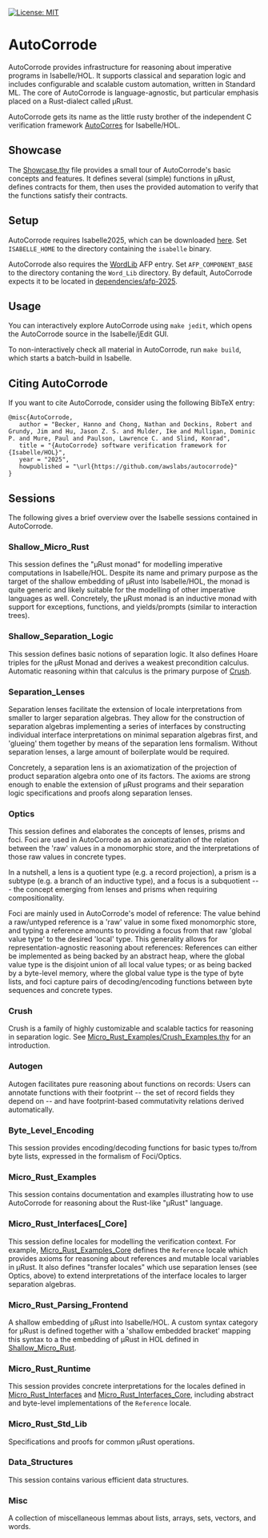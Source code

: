 [![License: MIT](https://img.shields.io/badge/License-MIT-yellow.svg)](https://opensource.org/licenses/MIT)

# AutoCorrode

AutoCorrode provides infrastructure for reasoning about imperative programs in Isabelle/HOL. It supports classical and separation logic and includes configurable and scalable custom automation, written in Standard ML. The core of AutoCorrode is language-agnostic, but particular emphasis placed on a Rust-dialect called µRust.

AutoCorrode gets its name as the little rusty brother of the independent C verification framework [AutoCorres](https://github.com/seL4/l4v/tree/master/tools/autocorres) for Isabelle/HOL.

## Showcase

The [Showcase.thy](Micro_Rust_Examples/Showcase.thy) file provides a small tour of AutoCorrode's basic concepts and features. It defines several (simple) functions in µRust, defines contracts for them, then uses the provided automation to verify that the functions satisfy their contracts.

## Setup

AutoCorrode requires Isabelle2025, which can be downloaded [here](https://isabelle.in.tum.de/website-Isabelle2025/). Set `ISABELLE_HOME` to the directory containing the `isabelle` binary.

AutoCorrode also requires the [WordLib](https://www.isa-afp.org/entries/Word_Lib.html) AFP entry. Set `AFP_COMPONENT_BASE` to the directory contaning the `Word_Lib` directory. By default, AutoCorrode expects it to be located in [dependencies/afp-2025](dependencies/afp-2025).

## Usage

You can interactively explore AutoCorrode using `make jedit`, which opens the AutoCorrode source in the Isabelle/jEdit GUI.

To non-interactively check all material in AutoCorrode, run `make build`, which starts a batch-build in Isabelle.

## Citing AutoCorrode

If you want to cite AutoCorrode, consider using the following BibTeX entry:

```
@misc{AutoCorrode,
   author = "Becker, Hanno and Chong, Nathan and Dockins, Robert and Grundy, Jim and Hu, Jason Z. S. and Mulder, Ike and Mulligan, Dominic P. and Mure, Paul and Paulson, Lawrence C. and Slind, Konrad",
   title = "{AutoCorrode} software verification framework for {Isabelle/HOL}",
   year = "2025",
   howpublished = "\url{https://github.com/awslabs/autocorrode}"
}
```

## Sessions

The following gives a brief overview over the Isabelle sessions contained in AutoCorrode.

### Shallow_Micro_Rust

This session defines the "µRust monad" for modelling imperative computations in Isabelle/HOL. Despite its name and primary purpose as the target of the shallow embedding of µRust into Isabelle/HOL, the monad is quite generic and likely suitable for the modelling of other imperative languages as well. Concretely, the µRust monad is an inductive monad with support for exceptions, functions, and yields/prompts (similar to interaction trees).

### Shallow_Separation_Logic

This session defines basic notions of separation logic. It also defines Hoare triples for the µRust Monad and derives a weakest precondition calculus. Automatic reasoning within that calculus is the primary purpose of [Crush](Crush).

### Separation_Lenses

Separation lenses facilitate the extension of locale interpretations from smaller to larger separation algebras. They allow for the construction of separation algebras implementing a series of interfaces by constructing individual interface interpretations on minimal separation algebras first, and 'glueing' them together by means of the separation lens formalism. Without separation lenses, a large amount of boilerplate would be required.

Concretely, a separation lens is an axiomatization of the projection of product separation algebra onto one of its factors. The axioms are strong enough to enable the extension of µRust programs and their separation logic specifications and proofs along separation lenses.

### Optics

This session defines and elaborates the concepts of lenses, prisms and foci. Foci are used in AutoCorrode as an axiomatization of the relation between the 'raw' values in a monomorphic store, and the interpretations of those raw values in concrete types.

In a nutshell, a lens is a quotient type (e.g. a record projection), a prism is a subtype (e.g. a branch of an inductive type), and a focus is a subquotient --- the concept emerging from lenses and prisms when requiring compositionality.

Foci are mainly used in AutoCorrode's model of reference: The value behind a raw/untyped reference is a 'raw' value in some fixed monomorphic store, and typing a reference amounts to providing a focus from that raw 'global value type' to the desired 'local' type. This generality allows for representation-agnostic reasoning about references: References can either be implemented as being backed by an abstract heap, where the global value type is the disjoint union of all local value types; or as being backed by a byte-level memory, where the global value type is the type of byte lists, and foci capture pairs of decoding/encoding functions between byte sequences and concrete types.

### Crush

Crush is a family of highly customizable and scalable tactics for reasoning in separation logic. See [Micro_Rust_Examples/Crush_Examples.thy](Micro_Rust_Examples/Crush_Examples.thy) for an introduction.

### Autogen

Autogen facilitates pure reasoning about functions on records: Users can annotate functions with their footprint -- the set of record fields they depend on -- and have footprint-based commutativity relations derived automatically.

### Byte_Level_Encoding

This session provides encoding/decoding functions for basic types to/from byte lists, expressed in the formalism of Foci/Optics.

### Micro_Rust_Examples

This session contains documentation and examples illustrating how to use AutoCorrode for reasoning about the Rust-like "µRust" language.

### Micro_Rust_Interfaces[_Core]

This session define locales for modelling the verification context. For example, [Micro_Rust_Examples_Core](References.thy) defines the `Reference` locale which provides axioms for reasoning about references and mutable local variables in µRust. It also defines "transfer locales" which use separation lenses (see Optics, above) to extend interpretations of the interface locales to larger separation algebras.

### Micro_Rust_Parsing_Frontend

A shallow embedding of µRust into Isabelle/HOL. A custom syntax category for µRust is defined together with a 'shallow embedded bracket' mapping this syntax to a the embedding of µRust in HOL defined in [Shallow_Micro_Rust](Shallow_Micro_Rust).

### Micro_Rust_Runtime

This session provides concrete interpretations for the locales defined in [Micro_Rust_Interfaces](Micro_Rust_Interfaces) and [Micro_Rust_Interfaces_Core](Micro_Rust_Interfaces_Core), including abstract and byte-level implementations of the  `Reference` locale.

### Micro_Rust_Std_Lib

Specifications and proofs for common µRust operations.

### Data_Structures

This session contains various efficient data structures.

### Misc

A collection of miscellaneous lemmas about lists, arrays, sets, vectors, and words.
